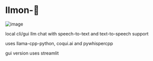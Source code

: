 # llmon-:pie:

![image](https://github.com/3eeps/llmon-py/assets/55860052/ebb0e269-78e3-4c9f-bb95-c2ae02fe6db5)


local cli/gui llm chat with speech-to-text and text-to-speech support

uses llama-cpp-python, coqui.ai and pywhispercpp

gui version uses streamlit
